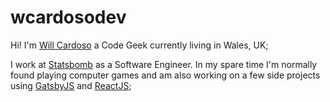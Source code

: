 # wcardosodev
 
Hi! I'm [Will Cardoso](wcardosodev.me) a Code Geek currently living in Wales, UK;

I work at [Statsbomb](https://statsbomb.com/) as a Software Engineer. In my spare time I'm normally found playing computer games and am also working on a few side projects using [GatsbyJS](https://www.gatsbyjs.com/) and [ReactJS](https://reactjs.org/);
